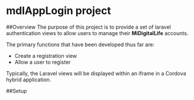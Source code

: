 # mdlAppLogin project

##Overview
The purpose of this project is to provide a set of laravel authentication views to allow users to manage their **MiDigitalLife** accounts.

The primary functions that have been developed thus far are:
 - Create a registration view
 - Allow a user to register

Typically, the Laravel views will be displayed within an iframe in a Cordova hybrid application.

##Setup


